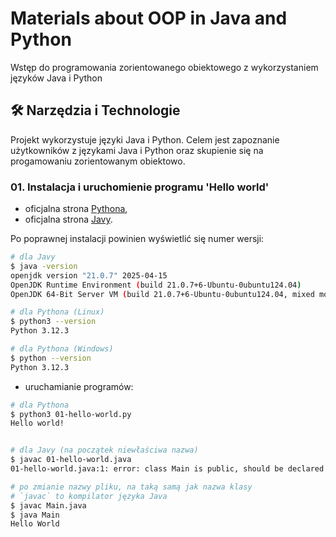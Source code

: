 # Materials about OOP in Java and Python
Wstęp do programowania zorientowanego obiektowego z wykorzystaniem języków Java i Python


## 🛠 Narzędzia i Technologie
Projekt wykorzystuje języki Java i Python. Celem jest zapoznanie użytkowników z językami Java i Python oraz skupienie się na progamowaniu zorientowanym obiektowo.  


### 01. Instalacja i uruchomienie programu 'Hello world'
- oficjalna strona [Pythona](https://www.python.org/),  
- oficjalna strona [Javy](https://www.java.com/).

Po poprawnej instalacji powinien wyświetlić się numer wersji:  
```sh
# dla Javy
$ java -version
openjdk version "21.0.7" 2025-04-15
OpenJDK Runtime Environment (build 21.0.7+6-Ubuntu-0ubuntu124.04)
OpenJDK 64-Bit Server VM (build 21.0.7+6-Ubuntu-0ubuntu124.04, mixed mode, sharing)

# dla Pythona (Linux)
$ python3 --version
Python 3.12.3

# dla Pythona (Windows)
$ python --version
Python 3.12.3
```
- uruchamianie programów:

```sh
# dla Pythona
$ python3 01-hello-world.py 
Hello world!


# dla Javy (na początek niewłaściwa nazwa)
$ javac 01-hello-world.java 
01-hello-world.java:1: error: class Main is public, should be declared in a file named Main.java

# po zmianie nazwy pliku, na taką samą jak nazwa klasy
# `javac` to kompilator języka Java
$ javac Main.java 
$ java Main
Hello World